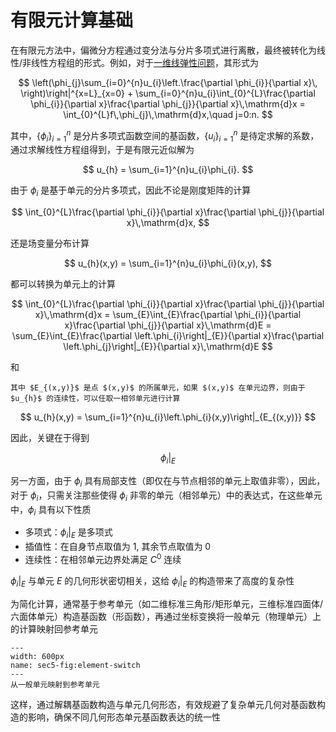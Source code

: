# 有限元计算基础

在有限元方法中，偏微分方程通过变分法与分片多项式进行离散，最终被转化为线性/非线性方程组的形式。例如，对于[一维线弹性问题](../../Elasticity/chap1/sec9-numerical-simple.md)，其形式为

$$
\left(\phi_{j}\sum_{i=0}^{n}u_{i}\left.\frac{\partial \phi_{i}}{\partial x}\, \right)\right|^{x=L}_{x=0} + \sum_{i=0}^{n}u_{i}\int_{0}^{L}\frac{\partial \phi_{i}}{\partial x}\frac{\partial \phi_{j}}{\partial x}\,\mathrm{d}x = \int_{0}^{L}f\,\phi_{j}\,\mathrm{d}x,\quad j=0:n.
$$

其中，$\left\{\phi_{i}\right\}_{i=1}^{n}$ 是分片多项式函数空间的基函数，$\left\{u_{i}\right\}_{i=1}^{n}$ 是待定求解的系数，通过求解线性方程组得到，于是有限元近似解为

$$
u_{h} = \sum_{i=1}^{n}u_{i}\phi_{i}.
$$


由于 $\phi_{i}$ 是基于单元的分片多项式，因此不论是刚度矩阵的计算

$$
\int_{0}^{L}\frac{\partial \phi_{i}}{\partial x}\frac{\partial \phi_{j}}{\partial x}\,\mathrm{d}x,
$$

还是场变量分布计算

$$
u_{h}(x,y) = \sum_{i=1}^{n}u_{i}\phi_{i}(x,y),
$$

都可以转换为单元上的计算

$$
\int_{0}^{L}\frac{\partial \phi_{i}}{\partial x}\frac{\partial \phi_{j}}{\partial x}\,\mathrm{d}x = \sum_{E}\int_{E}\frac{\partial \phi_{i}}{\partial x}\frac{\partial \phi_{j}}{\partial x}\,\mathrm{d}E = \sum_{E}\int_{E}\frac{\partial \left.\phi_{i}\right|_{E}}{\partial x}\frac{\partial \left.\phi_{j}\right|_{E}}{\partial x}\,\mathrm{d}E
$$

和

```{margin}
其中 $E_{(x,y)}$ 是点 $(x,y)$ 的所属单元，如果 $(x,y)$ 在单元边界，则由于 $u_{h}$ 的连续性，可以任取一相邻单元进行计算
```

$$
u_{h}(x,y) = \sum_{i=1}^{n}u_{i}\left.\phi_{i}(x,y)\right|_{E_{(x,y)}}
$$

因此，关键在于得到

$$
\begin{equation}
\left.\phi_{i}\right|_{E}
\end{equation}
$$

另一方面，由于 $\phi_{i}$ 具有局部支性（即仅在与节点相邻的单元上取值非零），因此，对于 $\phi_{i}$，只需关注那些使得 $\phi_{i}$ 非零的单元（相邻单元）中的表达式，在这些单元中，$\phi_{i}$ 具有以下性质

- 多项式：$\left.\phi_{i}\right|_{E}$ 是多项式
- 插值性：在自身节点取值为 1, 其余节点取值为 0
- 连续性：在相邻单元边界处满足 $C^{0}$ 连续

$\left.\phi_{i}\right|_{E}$ 与单元 $E$ 的几何形状密切相关，这给 $\left.\phi_{i}\right|_{E}$ 的构造带来了高度的复杂性

为简化计算，通常基于参考单元（如二维标准三角形/矩形单元，三维标准四面体/六面体单元）构造基函数（形函数），再通过坐标变换将一般单元（物理单元）上的计算映射回参考单元


```{figure} ../../../images/Math/chap2/std-element.png
---
width: 600px
name: sec5-fig:element-switch
---
从一般单元映射到参考单元
```

这样，通过解耦基函数构造与单元几何形态，有效规避了复杂单元几何对基函数构造的影响，确保不同几何形态单元基函数表达的统一性
